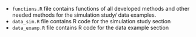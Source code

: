 * `functions.R` file contains functions of all developed methods and other needed methods for the simulation study/ data examples.
* `data_sim.R` file contains R code for the simulation study section
* `data_examp.R` file contains R code for the data example section
